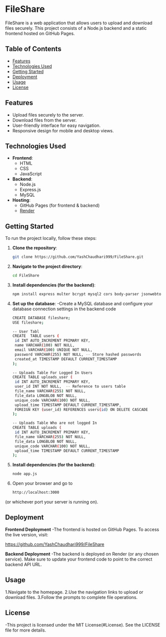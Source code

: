 # FileShare

FileShare is a web application that allows users to upload and download files securely. This project consists of a Node.js backend and a static frontend hosted on GitHub Pages.

## Table of Contents

- [Features](#features)
- [Technologies Used](#technologies-used)
- [Getting Started](#getting-started)
- [Deployment](#deployment)
- [Usage](#usage)
- [License](#license)

## Features

- Upload files securely to the server.
- Download files from the server.
- User-friendly interface for easy navigation.
- Responsive design for mobile and desktop views.

## Technologies Used

- **Frontend**:
  - HTML
  - CSS
  - JavaScript
- **Backend**:
  - Node.js
  - Express.js
  - MySQL
- **Hosting**:
  - GitHub Pages (for frontend & backend)
  - [Render](https://render.com)

## Getting Started

To run the project locally, follow these steps:

1. **Clone the repository**:
   ```bash
   git clone https://github.com/YashChaudhari999/FileShare.git
   
2. **Navigate to the project directory**:
   ```bash
   cd FileShare
   
3. **Install dependencies (for the backend)**:
   ```bash
   npm install express multer bcrypt mysql2 cors body-parser jsonwebtoken
   
4. **Set up the database**:
-Create a MySQL database and configure your database connection settings in the backend code
   ```bash
   CREATE DATABASE fileshare;
   USE fileshare;
   
   -- User Tabl
   CREATE  TABLE users (
    id INT AUTO_INCREMENT PRIMARY KEY,
    name VARCHAR(100) NOT NULL,
    email VARCHAR(100) UNIQUE NOT NULL,
    password VARCHAR(255) NOT NULL, -- Store hashed passwords
    created_at TIMESTAMP DEFAULT CURRENT_TIMESTAMP
   );

   -- Uploads Table For Logged In Users
   CREATE TABLE uploads_user (
    id INT AUTO_INCREMENT PRIMARY KEY,
    user_id INT NOT NULL,  -- Reference to users table
    file_name VARCHAR(255) NOT NULL,
    file_data LONGBLOB NOT NULL,
    unique_code VARCHAR(100) NOT NULL,
    upload_time TIMESTAMP DEFAULT CURRENT_TIMESTAMP,
    FOREIGN KEY (user_id) REFERENCES users(id) ON DELETE CASCADE
   );

   -- Uploads Table Who are not logged In
   CREATE TABLE uploads (
    id INT AUTO_INCREMENT PRIMARY KEY,
    file_name VARCHAR(255) NOT NULL,
    file_data LONGBLOB NOT NULL,
    unique_code VARCHAR(100) NOT NULL,
    upload_time TIMESTAMP DEFAULT CURRENT_TIMESTAMP
   );

5. **Install dependencies (for the backend)**:
   ```bash
   node app.js
   
6. Open your browser and go to
     ```bash
   http://localhost:3000
(or whichever port your server is running on).

## Deployment

**Frontend Deployment**
-The frontend is hosted on GitHub Pages. To access the live version, visit:

https://github.com/YashChaudhari999/FileShare

**Backend Deployment**
-The backend is deployed on Render (or any chosen service). Make sure to update your frontend code to point to the correct backend API URL.

## Usage

1.Navigate to the homepage.
2.Use the navigation links to upload or download files.
3.Follow the prompts to complete file operations.

## License

-This project is licensed under the MIT License(#License). See the LICENSE file for more details.
